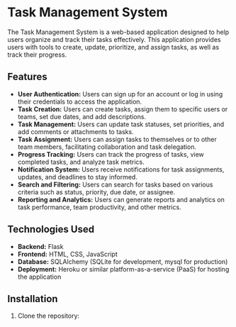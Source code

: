 # Task Management System

The Task Management System is a web-based application designed to help users organize and track their tasks effectively. This application provides users with tools to create, update, prioritize, and assign tasks, as well as track their progress.

## Features

- **User Authentication:** Users can sign up for an account or log in using their credentials to access the application.
- **Task Creation:** Users can create tasks, assign them to specific users or teams, set due dates, and add descriptions.
- **Task Management:** Users can update task statuses, set priorities, and add comments or attachments to tasks.
- **Task Assignment:** Users can assign tasks to themselves or to other team members, facilitating collaboration and task delegation.
- **Progress Tracking:** Users can track the progress of tasks, view completed tasks, and analyze task metrics.
- **Notification System:** Users receive notifications for task assignments, updates, and deadlines to stay informed.
- **Search and Filtering:** Users can search for tasks based on various criteria such as status, priority, due date, or assignee.
- **Reporting and Analytics:** Users can generate reports and analytics on task performance, team productivity, and other metrics.

## Technologies Used

- **Backend:** Flask
- **Frontend:** HTML, CSS, JavaScript 
- **Database:** SQLAlchemy (SQLite for development, mysql  for production)
- **Deployment:** Heroku or similar platform-as-a-service (PaaS) for hosting the application

## Installation

1. Clone the repository:

